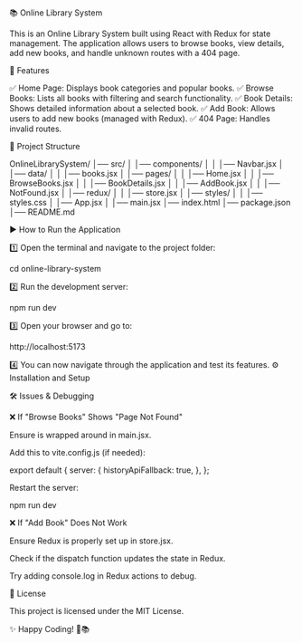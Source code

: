 📚 Online Library System

This is an Online Library System built using React with Redux for state management. The application allows users to browse books, view details, add new books, and handle unknown routes with a 404 page.

🌟 Features

✅ Home Page: Displays book categories and popular books.
✅ Browse Books: Lists all books with filtering and search functionality.
✅ Book Details: Shows detailed information about a selected book.
✅ Add Book: Allows users to add new books (managed with Redux).
✅ 404 Page: Handles invalid routes.

📁 Project Structure

OnlineLibrarySystem/
│── src/
│   │── components/
│   │   │── Navbar.jsx
│   │── data/
│   │   │── books.jsx
│   │── pages/
│   │   │── Home.jsx
│   │   │── BrowseBooks.jsx
│   │   │── BookDetails.jsx
│   │   │── AddBook.jsx
│   │   │── NotFound.jsx
│   │── redux/
│   │   │── store.jsx
│   │── styles/
│   │   │── styles.css
│   │── App.jsx
│   │── main.jsx
│── index.html
│── package.json
│── README.md

▶️ How to Run the Application

1️⃣ Open the terminal and navigate to the project folder:

cd online-library-system

2️⃣ Run the development server:

npm run dev

3️⃣ Open your browser and go to:

http://localhost:5173

4️⃣ You can now navigate through the application and test its features.
⚙️ Installation and Setup


🛠️ Issues & Debugging

❌ If "Browse Books" Shows "Page Not Found"

Ensure <BrowserRouter> is wrapped around <App /> in main.jsx.

Add this to vite.config.js (if needed):

export default {
  server: {
    historyApiFallback: true,
  },
};

Restart the server:

npm run dev

❌ If "Add Book" Does Not Work

Ensure Redux is properly set up in store.jsx.

Check if the dispatch function updates the state in Redux.

Try adding console.log in Redux actions to debug.

📜 License

This project is licensed under the MIT License.

✨ Happy Coding! 🚀📚
